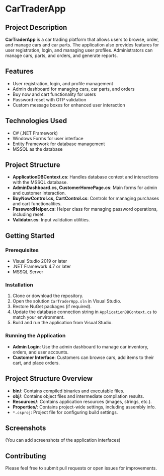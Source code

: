 # CarTraderApp

## Project Description
**CarTraderApp** is a car trading platform that allows users to browse, order, and manage cars and car parts. The application also provides features for user registration, login, and managing user profiles. Administrators can manage cars, parts, and orders, and generate reports.

## Features
- User registration, login, and profile management
- Admin dashboard for managing cars, car parts, and orders
- Buy now and cart functionality for users
- Password reset with OTP validation
- Custom message boxes for enhanced user interaction

## Technologies Used
- C# (.NET Framework)
- Windows Forms for user interface
- Entity Framework for database management
- MSSQL as the database

## Project Structure
- **ApplicationDBContext.cs**: Handles database context and interactions with the MSSQL database.
- **AdminDashboard.cs, CustomerHomePage.cs**: Main forms for admin and customer interaction.
- **BuyNowControl.cs, CartControl.cs**: Controls for managing purchases and cart functionalities.
- **PasswordHelper.cs**: Helper class for managing password operations, including reset.
- **Validator.cs**: Input validation utilities.

## Getting Started

### Prerequisites
- Visual Studio 2019 or later
- .NET Framework 4.7 or later
- MSSQL Server

### Installation
1. Clone or download the repository.
2. Open the solution `CarTraderApp.sln` in Visual Studio.
3. Restore NuGet packages (if required).
4. Update the database connection string in `ApplicationDBContext.cs` to match your environment.
5. Build and run the application from Visual Studio.

### Running the Application
- **Admin Login**: Use the admin dashboard to manage car inventory, orders, and user accounts.
- **Customer Interface**: Customers can browse cars, add items to their cart, and place orders.

## Project Structure Overview
- **bin/**: Contains compiled binaries and executable files.
- **obj/**: Contains object files and intermediate compilation results.
- **Resources/**: Contains application resources (images, strings, etc.).
- **Properties/**: Contains project-wide settings, including assembly info.
- `*.csproj`: Project file for configuring build settings.

## Screenshots
(You can add screenshots of the application interfaces)

## Contributing
Please feel free to submit pull requests or open issues for improvements.
